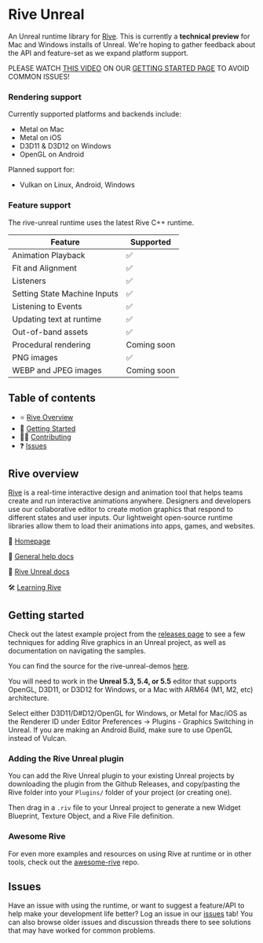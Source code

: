 # Rive Unreal

An Unreal runtime library for [Rive](https://rive.app). This is currently a **technical preview** for Mac and Windows installs of Unreal. We're hoping to gather feedback about the API and feature-set as we expand platform support.

PLEASE WATCH [THIS VIDEO](https://ucarecdn.com/a320730a-abb9-48cc-b945-7fb4ad65767c/)  ON OUR [GETTING STARTED PAGE](https://rive.app/docs/game-runtimes/unreal/getting-started) TO AVOID COMMON ISSUES!

### Rendering support

Currently supported platforms and backends include:

- Metal on Mac
- Metal on iOS
- D3D11 & D3D12 on Windows
- OpenGL on Android

Planned support for:

- Vulkan on Linux, Android, Windows

### Feature support

The rive-unreal runtime uses the latest Rive C++ runtime.

| Feature                      | Supported   |
| ---------------------------- | ----------- |
| Animation Playback           | ✅           |
| Fit and Alignment            | ✅           |
| Listeners                    | ✅           |
| Setting State Machine Inputs | ✅           |
| Listening to Events          | ✅           |
| Updating text at runtime     | ✅           |
| Out-of-band assets           | ✅           |
| Procedural rendering         | Coming soon |
| PNG images                   | ✅           |
| WEBP and JPEG images         | Coming soon |

## Table of contents

- ⭐️ [Rive Overview](#rive-overview)
- 🚀 [Getting Started](#getting-started)
- 👨‍💻 [Contributing](#contributing)
- ❓ [Issues](#issues)

## Rive overview

[Rive](https://rive.app) is a real-time interactive design and animation tool that helps teams
create and run interactive animations anywhere. Designers and developers use our collaborative
editor to create motion graphics that respond to different states and user inputs. Our lightweight
open-source runtime libraries allow them to load their animations into apps, games, and websites.

🏡 [Homepage](https://rive.app/)

📘 [General help docs](https://rive.app/docs/getting-started/introduction) 

📘 [Rive Unreal docs](https://rive.app/docs/game-runtimes/unreal/unreal)

🛠 [Learning Rive](https://rive.app/learn-rive/)

## Getting started

Check out the latest example project from the [releases page](https://github.com/rive-app/rive-unreal/releases) to see a few techniques for adding Rive graphics in an Unreal project, as well as documentation on navigating the samples.

You can find the source for the rive-unreal-demos [here](https://github.com/rive-app/rive-unreal-demos).

You will need to work in the **Unreal 5.3, 5.4, or 5.5** editor that supports OpenGL, D3D11, or D3D12 for Windows, or a Mac with ARM64 (M1, M2, etc) architecture.

Select either D3D11/D#D12/OpenGL for Windows, or Metal for Mac/iOS as the Renderer ID under Editor Preferences -> Plugins - Graphics Switching in Unreal. If you are making an Android Build, make sure to use OpenGL instead of Vulcan.

### Adding the Rive Unreal plugin

You can add the Rive Unreal plugin to your existing Unreal projects by downloading the plugin from the Github Releases, and copy/pasting the Rive folder into your `Plugins/` folder of your project (or creating one). 

Then drag in a `.riv` file to your Unreal project to generate a new Widget Blueprint, Texture Object, and a Rive File definition.

### Awesome Rive

For even more examples and resources on using Rive at runtime or in other tools, check out the [awesome-rive](https://github.com/rive-app/awesome-rive) repo.

## Issues

Have an issue with using the runtime, or want to suggest a feature/API to help make your development
life better? Log an issue in our [issues](https://github.com/rive-app/rive-unreal/issues) tab! You
can also browse older issues and discussion threads there to see solutions that may have worked for
common problems.
